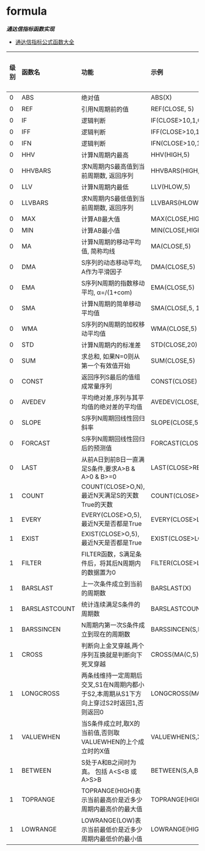 formula
===

***通达信指标函数实现***

- [通达信指标公式函数大全](https://www.chanluns.com/tdxfun/)

| 级别  | 函数名           | 功能                                                 | 示例                                | 固定参数 | 序列参数 |
|:----|:--------------|:---------------------------------------------------|:----------------------------------|:-----|:-----|
| 0   | ABS           | 绝对值                                                | ABS(X)                            | [√]  | [√]  |
| 0   | REF           | 引用N周期前的值                                           | REF(CLOSE, 5)                     | [√]  | [√]  |
| 0   | IF            | 逻辑判断                                               | IF(CLOSE>10,1,0)                  | [√]  | [√]  |
| 0   | IFF           | 逻辑判断                                               | IFF(CLOSE>10,1,2)                 | [√]  | [√]  |
| 0   | IFN           | 逻辑判断                                               | IFN(CLOSE>10,1,2)                 | [√]  | [√]  |
| 0   | HHV           | 计算N周期内最高                                           | HHV(HIGH,5)                       | [√]  | [√]  |
| 0   | HHVBARS       | 求N周期内S最高值到当前周期数, 返回序列                              | HHVBARS(HIGH,5)                   | [x]  | [x]  |
| 0   | LLV           | 计算N周期内最低                                           | LLV(HLOW,5)                       | [√]  | [√]  |
| 0   | LLVBARS       | 求N周期内S最低值到当前周期数, 返回序列                              | LLVBARS(HLOW,5)                   | [x]  | [x]  |
| 0   | MAX           | 计算AB最大值                                            | MAX(CLOSE,HIGH)                   | [√]  | [√]  |
| 0   | MIN           | 计算AB最小值                                            | MIN(CLOSE,HIGH)                   | [√]  | [√]  |
| 0   | MA            | 计算N周期的移动平均值, 简称均线                                  | MA(CLOSE,5)                       | [√]  | [√]  |
| 0   | DMA           | S序列的动态移动平均, A作为平滑因子                                | DMA(CLOSE,5)                      | [X]  | [X]  |
| 0   | EMA           | S序列N周期的指数移动平均, α=/(1+com)                          | EMA(CLOSE,5)                      | [X]  | [X]  |
| 0   | SMA           | 计算N周期的简单移动平均值                                      | SMA(CLOSE,5, 1)                   | [√]  | [√]  |
| 0   | WMA           | S序列的N周期的加权移动平均值                                    | WMA(CLOSE,5)                      | [√]  | [√]  |
| 0   | STD           | 计算N周期内的标准差                                         | STD(CLOSE,20)                     | [√]  | [√]  |
| 0   | SUM           | 求总和, 如果N=0则从第一个有效值开始                               | SUM(CLOSE,5)                      | [√]  | [√]  |
| 0   | CONST         | 返回序列S最后的值组成常量序列                                    | CONST(CLOSE)                      | [√]  | [ ]  |
| 0   | AVEDEV        | 平均绝对差,序列与其平均值的绝对差的平均值                              | AVEDEV(CLOSE,5)                   | [X]  | [X]  |
| 0   | SLOPE         | S序列N周期回线性回归斜率                                      | SLOPE(CLOSE,5)                    | [X]  | [X]  |
| 0   | FORCAST       | S序列N周期回线性回归后的预测值                                   | FORCAST(CLOSE,5)                  | [X]  | [X]  |
| 0   | LAST          | 从前A日到前B日一直满足S条件,要求A>B & A>0 & B>=0                 | LAST(CLOSE>REF(CLOSE,1),LOW,HIGH) | [X]  | [X]  |
| 1   | COUNT         | COUNT(CLOSE>O,N),最近N天满足S的天数True的天数                 | COUNT(CLOSE>LOW,5)                | [X]  | [X]  |
| 1   | EVERY         | EVERY(CLOSE>O,5),最近N天是否都是True                      | EVERY(CLOSE>LOW,5)                | [X]  | [X]  |
| 1   | EXIST         | EXIST(CLOSE>O,5),最近N天是否都是True                      | EXIST(CLOSE>LOW,5)                | [X]  | [X]  |
| 1   | FILTER        | FILTER函数，S满足条件后，将其后N周期内的数据置为0                      | FILTER(CLOSE>LOW,5)               | [X]  | [X]  |
| 1   | BARSLAST      | 上一次条件成立到当前的周期数                                     | BARSLAST(X)                       | [X]  | [X]  |
| 1   | BARSLASTCOUNT | 统计连续满足S条件的周期数                                      | BARSLASTCOUNT(X)                  | [X]  | [X]  |
| 1   | BARSSINCEN    | N周期内第一次S条件成立到现在的周期数                                | BARSSINCEN(S,N)                   | [X]  | [X]  |
| 1   | CROSS         | 判断向上金叉穿越,两个序列互换就是判断向下死叉穿越                          | CROSS(MA(C,5),MA(C,10))           | [X]  | [X]  |
| 1   | LONGCROSS     | 两条线维持一定周期后交叉,S1在N周期内都小于S2,本周期从S1下方向上穿过S2时返回1,否则返回0 | LONGCROSS(MA(C,5),MA(C,10),5)     | [X]  | [X]  |
| 1   | VALUEWHEN     | 当S条件成立时,取X的当前值,否则取VALUEWHEN的上个成立时的X值               | VALUEWHEN(S,X)                    | [X]  | [X]  |
| 1   | BETWEEN       | S处于A和B之间时为真。 包括 A<S<B 或 A>S>B                      | BETWEEN(S,A,B)                    | [X]  | [X]  |
| 1   | TOPRANGE      | TOPRANGE(HIGH)表示当前最高价是近多少周期内最高价的最大值                | TOPRANGE(HIGH)                    | [X]  | [X]  |
| 1   | LOWRANGE      | LOWRANGE(LOW)表示当前最低价是近多少周期内最低价的最小值                 | LOWRANGE(HIGH)                    | [X]  | [X]  |
